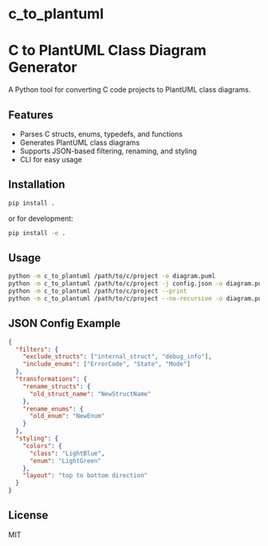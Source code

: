 # c_to_plantuml

C to PlantUML Class Diagram Generator
=====================================

A Python tool for converting C code projects to PlantUML class diagrams.

## Features
- Parses C structs, enums, typedefs, and functions
- Generates PlantUML class diagrams
- Supports JSON-based filtering, renaming, and styling
- CLI for easy usage

## Installation

```bash
pip install .
```

or for development:

```bash
pip install -e .
```

## Usage

```bash
python -m c_to_plantuml /path/to/c/project -o diagram.puml
python -m c_to_plantuml /path/to/c/project -j config.json -o diagram.puml
python -m c_to_plantuml /path/to/c/project --print
python -m c_to_plantuml /path/to/c/project --no-recursive -o diagram.puml
```

## JSON Config Example

```json
{
  "filters": {
    "exclude_structs": ["internal_struct", "debug_info"],
    "include_enums": ["ErrorCode", "State", "Mode"]
  },
  "transformations": {
    "rename_structs": {
      "old_struct_name": "NewStructName"
    },
    "rename_enums": {
      "old_enum": "NewEnum"
    }
  },
  "styling": {
    "colors": {
      "class": "LightBlue",
      "enum": "LightGreen"
    },
    "layout": "top to bottom direction"
  }
}
```

## License
MIT 